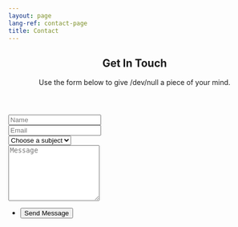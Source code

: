 ```yaml
---
layout: page
lang-ref: contact-page
title: Contact
---
```

<!-- Main -->
<article id="main">
	<header class="special container">
		<span class="icon fa-envelope"></span>
		<h2>Get In Touch</h2>
		<p>Use the form below to give /dev/null a piece of your mind.</p>
	</header>
	<!-- One -->
		<section class="wrapper style4 special container medium">
			<!-- Content -->
				<div class="content">
					<form>
						<div class="row gtr-50">
							<div class="col-6 col-12-mobile required">
								<input type="text" name="name" placeholder="Name"/>
							</div>
							<div class="col-6 col-12-mobile required">
								<input type="text" name="email" placeholder="Email" />
							</div>
							<div class="col-12 required">
								<select name="subject">
									<option value="0">Choose a subject</option>
								</select>
							</div>
							<div class="col-12 required">
								<textarea name="message" placeholder="Message" rows="7"></textarea>
							</div>
							<div class="col-12">
								<ul class="buttons">
									<li><input type="submit" class="special" value="Send Message" /></li>
								</ul>
							</div>
						</div>
					</form>
				</div>
		</section>
</article>
